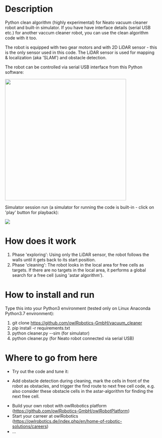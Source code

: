 # Description
Python clean algorithm (highly experimental) for Neato vacuum cleaner robot and built-in simulator. If you have have interface details (serial USB etc.) for another vaccum cleaner robot, you can use the clean algorithm code with it too. 

The robot is equipped with two gear motors and with 2D LiDAR sensor - this is the only sensor used in this code. The LiDAR sensor is used for mapping & localization (aka 'SLAM') and obstacle detection.

The robot can be controlled via serial USB interface from this Python software:

<img src="https://github.com/owlRobotics-GmbH/vacuum_cleaner/assets/11735886/b2d57bc4-9c65-4377-91f6-1766eb2d07bf" width="400" />
<br>

Simulator session run (a simulator for running the code is built-in - click on 'play' button for playback):

<img src="https://github.com/owlRobotics-GmbH/vacuum_cleaner/assets/11735886/416891d8-e6c8-41a9-867d-8b3552c1f8fe" />

# How does it work
1. Phase 'exploring': Using only the LiDAR sensor, the robot follows the walls until it gets back to its start position.
2. Phase 'cleaning': The robot looks in the local area for free cells as targets. If there are no targets in the local area, it performs a global search for a free cell (using 'astar algorithm'). 
   
# How to install and run
Type this into your Python3 environment (tested only on Linux Anaconda Python3.7 environment):
1. git clone https://github.com/owlRobotics-GmbH/vacuum_cleaner
2. pip install -r requirements.txt
3. python cleaner.py --sim    (for simulator)
4. python cleaner.py   (for Neato robot connected via serial USB)

# Where to go from here
* Try out the code and tune it:
- Add obstacle detection during cleaning, mark the cells in front of the robot as obstacles, and trigger the find route to next free cell code, e.g. also consider these obstacle cells in the astar-algorithm for finding the next free cell. 
* Build your own robot with owlRobotics platform (https://github.com/owlRobotics-GmbH/owlRobotPlatform)
* Start your carreer at owlRobotics (https://owlrobotics.de/index.php/en/home-of-robotic-solutions/careers)
* ...
